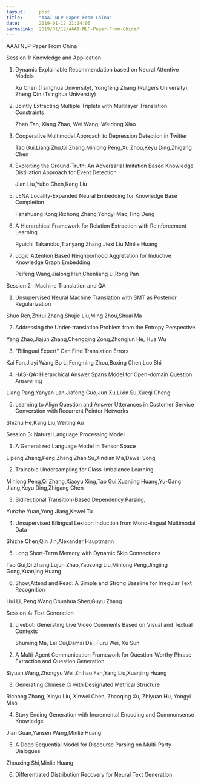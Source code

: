 ```yaml
---
layout:     post
title:      "AAAI NLP Paper From China"
date:       2019-01-12 21:14:06
permalink:  2019/01/12/AAAI-NLP-Paper-From-China/
---
```


AAAI NLP Paper From China

Session 1: Knowledge and Application

1. Dynamic Explainable Recommendation based on Neural Attentive Models

   Xu Chen (Tsinghua University), Yongfeng Zhang (Rutgers University), Zheng Qin (Tsinghua University)

2. Jointly Extracting Multiple Triplets with Multilayer Translation Constraints

   Zhen Tan, Xiang Zhao, Wei Wang, Weidong Xiao

3. Cooperative Multimodal Approach to Depression Detection in Twitter

   Tao Gui,Liang Zhu,Qi Zhang,Minlong Peng,Xu Zhou,Keyu Ding,Zhigang Chen

4. Exploiting the Ground-Truth: An Adversarial Imitation Based Knowledge Distillation Approach for Event Detection

   Jian Liu,Yubo Chen,Kang Liu

5. LENA:Locality-Expanded Neural Embedding for Knowledge Base Completion

   Fanshuang Kong,Richong Zhang,Yongyi Mao,Ting Deng

6. A Hierarchical Framework for Relation Extraction with Reinforcement Learning

   Ryuichi Takanobu,Tianyang Zhang,Jiexi Liu,Minlie Huang

7. Logic Attention Based Neighborhood Aggretation for Inductive Knowledge Graph Embedding

   Peifeng Wang,Jialong Han,Chenliang Li,Rong Pan


Session 2 : Machine Translation and QA

1. Unsupervised Neural Machine Translation with SMT as Posterior Regularization

  Shuo Ren,Zhirui Zhang,Shujie Liu,Ming Zhou,Shuai Ma

2. Addressing the Under-translation Problem from the Entropy Perspective

  Yang Zhao,Jiajun Zhang,Chengqing Zong,Zhongjun He, Hua Wu

3. "Bilingual Expert" Can Find Translation Errors

  Kai Fan,Jiayi Wang,Bo Li,Fengming Zhou,Boxing Chen,Luo Shi

4. HAS-QA: Hierarchical Answer Spans Model for Open-domain Question Answering

  Liang Pang,Yanyan Lan,Jiafeng Guo,Jun Xu,Lixin Su,Xueqi Cheng

5. Learning to Align Question and Answer Utterances in Customer Service Converstion with Recurrent Pointer Networks

  Shizhu He,Kang Liu,Weiting Au


Session 3: Natural Language Processing Model

1. A Generalized Language Model in Tensor Space

  Lipeng Zhang,Peng Zhang,Zhan Su,Xindian Ma,Dawei Song

2. Trainable Undersampling for Class-Imbalance Learning

  Minlong Peng,Qi Zhang,Xiaoyu Xing,Tao Gui,Xuanjing Huang,Yu-Gang Jiang,Keyu Ding,Zhigang Chen

3. Bidirectional Transition-Based Dependency Parsing,

  Yunzhe Yuan,Yong Jiang,Kewei Tu

4. Unsupervised Bilingual Lexicon Induction from Mono-lingual Multimodal Data

  Shizhe Chen,Qin Jin,Alexander Hauptmann

5. Long Short-Term Memory with Dynamic Skip Connections

  Tao Gui,Qi Zhang,Lujun Zhao,Yaosong Liu,Minlong Peng,Jingjing Gong,Xuanjing Huang

6. Show,Attend and Read: A Simple and Strong Baseline for Irregular Text Recognition

  Hui Li, Peng Wang,Chunhua Shen,Guyu Zhang


Session 4: Text Generation

1. Livebot: Generating Live Video Comments Based on Visual and Textual Contexts

   Shuming Ma, Lei Cui,Damai Dai, Furu Wei, Xu Sun

2. A Multi-Agent Communication Framework for Question-Worthy Phrase Extraction and Question Generation

  Siyuan Wang,Zhongyu Wei,Zhihao Fan,Yang Liu,Xuanjing Huang

3. Generating Chinese Ci with Designated Metrical Structure

  Richong Zhang, Xinyu Liu, Xinwei Chen, Zhaoqing Xu, Zhiyuan Hu, Yongyi Mao

4. Story Ending Generation with Incremental Encoding and Commonsense Knowledge

  Jian Guan,Yansen Wang,Minlie Huang

5. A Deep Sequential Model for Discourse Parsing on Multi-Party Dialogues

  Zhouxing Shi,Minlie Huang

6. Differentiated Distribution Recovery for Neural Text Generation



